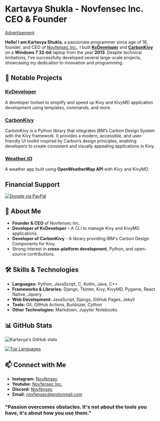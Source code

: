 <!--
**Novfensec/Novfensec** is a ✨ _special_ ✨ repository because its `README.md` (this file) appears on your GitHub profile.

Here are some ideas to get you started:

- 🔭 I’m currently working on ...
- 🌱 I’m currently learning ...
- 👯 I’m looking to collaborate on ...
- 🤔 I’m looking for help with ...
- 💬 Ask me about ...
- 📫 How to reach me: ...
- 😄 Pronouns: ...
- ⚡ Fun fact: ...
-->

# Kartavya Shukla - Novfensec Inc. CEO & Founder

[Advertisement](https://otieu.com/4/9428981)

**Hello! I am Kartavya Shukla**, a passionate programmer since age of 16, founder, and CEO of [Novfensec Inc.](https://novfensec.vercel.app/). I built **[KvDeveloper](https://github.com/Novfensec/KvDeveloper)** and **[CarbonKivy](https://github.com/CarbonKivy/CarbonKivy)** on a **Windows 7 32-bit** laptop from the year **2013**. Despite technical limitations, I’ve successfully developed several large-scale projects, showcasing my dedication to innovation and programming.

## 💼 Notable Projects

### [KvDeveloper](https://github.com/Novfensec/KvDeveloper)
A developer toolset to simplify and speed up Kivy and KivyMD application development using templates, commands, and more.

### [CarbonKivy](https://github.com/CarbonKivy/CarbonKivy)
CarbonKivy is a Python library that integrates IBM’s Carbon Design System with the Kivy framework. It provides a modern, accessible, and user-friendly UI toolkit inspired by Carbon’s design principles, enabling developers to create consistent and visually appealing applications in Kivy.

### [Weather.IO](https://github.com/Novfensec/Weather.IO)
A weather app built using **OpenWeatherMap API** with Kivy and KivyMD.

## Financial Support
[![Donate via PayPal](https://img.shields.io/badge/Donate%20via-PayPal-00457C?style=for-the-badge&logo=paypal&logoColor=white)](https://www.paypal.me/KARTAVYASHUKLA)

<!--
### [PyNativeWebView for Kivy](https://github.com/Novfensec/PyNativeWebView)
A **cross-platform webview** implementation for Kivy, designed to run on Android, iOS, Windows, Mac, and Linux.
-->

## 🚀 About Me

- **Founder & CEO** of Novfensec Inc.
- **Developer of KvDeveloper** – A CLI to manage Kivy and KivyMD applications.
- **Developer of CarbonKivy** - A library providing IBM's Carbon Design Components for Kivy.
- Strong interest in **cross-platform development**, Python, and open-source contributions.

## 🛠️ Skills & Technologies

- **Languages:** Python, JavaScript, C, Kotlin, Java, C++
- **Frameworks & Libraries:** Django, Tkinter, Kivy, KivyMD, Pygame, React Native, Jquery
- **Web Development:** JavaScript, Django, GitHub Pages, Jekyll
- **Tools:** Git, GitHub Actions, Buildozer, Cython
- **Other Technologies:** Markdown, Jupyter Notebooks

## 📊 GitHub Stats

![Kartavya's GitHub stats](https://github-readme-stats.vercel.app/api?username=Novfensec&show_icons=true&theme=radical)

[![Top Languages](https://github-readme-stats.vercel.app/api/top-langs/?username=Novfensec&theme=radical)](https://github.com/Novfensec)

## 📫 Connect with Me

- **Instagram:** [Novfensec](https://instagram.com/Novfensec)
- **Youtube:** [Novfensec Inc.](https://youtube.com/@NovfensecInc)
- **Discord:** [Novfensec](https://discord.gg/DeJrbYTB)
- **Email:** [novfensec@protonmail.com](mailto:novfensec@protonmail.com)

### "Passion overcomes obstacles. It's not about the tools you have, it's about how you use them."
